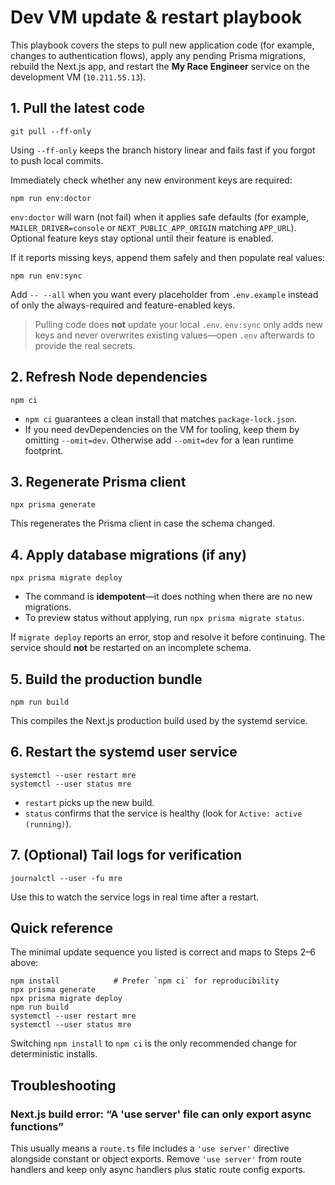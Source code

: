 # Dev VM update & restart playbook

This playbook covers the steps to pull new application code (for example, changes to authentication flows), apply any pending Prisma migrations, rebuild the Next.js app, and restart the **My Race Engineer** service on the development VM (`10.211.55.13`).

## 1. Pull the latest code
```
git pull --ff-only
```
Using `--ff-only` keeps the branch history linear and fails fast if you forgot to push local commits.

Immediately check whether any new environment keys are required:
```
npm run env:doctor
```
`env:doctor` will warn (not fail) when it applies safe defaults (for example, `MAILER_DRIVER=console` or `NEXT_PUBLIC_APP_ORIGIN` matching `APP_URL`). Optional feature keys stay optional until their feature is enabled.

If it reports missing keys, append them safely and then populate real values:
```
npm run env:sync
```
Add `-- --all` when you want every placeholder from `.env.example` instead of only the always-required and feature-enabled keys.
> Pulling code does **not** update your local `.env`. `env:sync` only adds new keys and never overwrites existing values—open `.env` afterwards to provide the real secrets.

## 2. Refresh Node dependencies
```
npm ci
```
- `npm ci` guarantees a clean install that matches `package-lock.json`.
- If you need devDependencies on the VM for tooling, keep them by omitting `--omit=dev`. Otherwise add `--omit=dev` for a lean runtime footprint.

## 3. Regenerate Prisma client
```
npx prisma generate
```
This regenerates the Prisma client in case the schema changed.

## 4. Apply database migrations (if any)
```
npx prisma migrate deploy
```
- The command is **idempotent**—it does nothing when there are no new migrations.
- To preview status without applying, run `npx prisma migrate status`.

If `migrate deploy` reports an error, stop and resolve it before continuing. The service should **not** be restarted on an incomplete schema.

## 5. Build the production bundle
```
npm run build
```
This compiles the Next.js production build used by the systemd service.

## 6. Restart the systemd user service
```
systemctl --user restart mre
systemctl --user status mre
```
- `restart` picks up the new build.
- `status` confirms that the service is healthy (look for `Active: active (running)`).

## 7. (Optional) Tail logs for verification
```
journalctl --user -fu mre
```
Use this to watch the service logs in real time after a restart.

## Quick reference
The minimal update sequence you listed is correct and maps to Steps 2–6 above:
```
npm install            # Prefer `npm ci` for reproducibility
npx prisma generate
npx prisma migrate deploy
npm run build
systemctl --user restart mre
systemctl --user status mre
```
Switching `npm install` to `npm ci` is the only recommended change for deterministic installs.


## Troubleshooting

### Next.js build error: “A 'use server' file can only export async functions”
This usually means a `route.ts` file includes a `'use server'` directive alongside constant or object exports. Remove `'use server'` from route handlers and keep only async handlers plus static route config exports.
